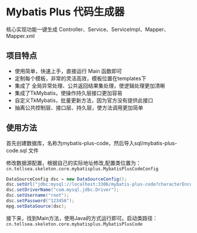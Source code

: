# Mybatis Plus 代码生成器

核心实现功能一键生成 Controller、Service、ServiceImpl、Mapper、Mapper.xml

## 项目特点

- 使用简单，快速上手，直接运行 Main 函数即可
- 定制每个模板，非常的灵活高效，模板位置在templates下
- 集成了 全局异常处理、公共返回结果集处理，使逻辑处理更加清晰
- 集成了TkMybatis，使操作持久层接口更加容易
- 自定义TkMybatis，批量更新方法，因为官方没有提供此接口
- 抽离公共控制层、接口层、持久层，使方法调用更加简单

## 使用方法

首先创建数据库，名称为mybatis-plus-code，然后导入sql/mybatis-plus-code.sql 文件

修改数据源配置，根据自己的实际地址修改,配置类位置为：`cn.tellsea.skeleton.core.mybatisplus.MybatisPlusCodeConfig`

```java
DataSourceConfig dsc = new DataSourceConfig();
dsc.setUrl("jdbc:mysql://localhost:3306/mybatis-plus-code?characterEncoding=utf8");
dsc.setDriverName("com.mysql.jdbc.Driver");
dsc.setUsername("root");
dsc.setPassword("123456");
mpg.setDataSource(dsc);
```

接下来，找到Main方法，使用Java的方式运行即可。启动类路径：`cn.tellsea.skeleton.core.mybatisplus.MybatisPlusCode`